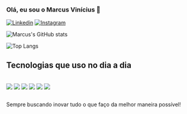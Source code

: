 
### Olá, eu sou o Marcus Vinícius 👋

[![Linkedin](https://img.shields.io/badge/LinkedIn-0077B5?style=for-the-badge&logo=linkedin&logoColor=white)](www.linkedin.com/in/marcus-viniciuslima)
[![Instagram](https://img.shields.io/badge/Instagram-E4405F?style=for-the-badge&logo=instagram&logoColor=white)](https://www.instagram.com/marcusvlld)

![Marcus's GitHub stats](https://github-readme-stats.vercel.app/api?username=marcusvlld&show_icons=true&theme=radical)

![Top Langs](https://github-readme-stats.vercel.app/api/top-langs/?username=marcusvlld&hide_progress=true)

## Tecnologias que uso no dia a dia

<div style="display: inline_block"><br/>
    <img align="center" att="html5" src="https://img.shields.io/badge/HTML5-E34F26?style=for-the-badge&logo=html5&logoColor=white">
    <img align="center" att="html5" src="https://img.shields.io/badge/CSS3-1572B6?style=for-the-badge&logo=css3&logoColor=white">
     <img align="center" att="html5" src="https://img.shields.io/badge/JavaScript-F7DF1E?style=for-the-badge&logo=javascript&logoColor=black">
    <img align="center" att="html5" src="https://img.shields.io/badge/Node.js-43853D?style=for-the-badge&logo=node.js&logoColor=white">
     <img align="center" att="html5" src="https://img.shields.io/badge/PHP-777BB4?style=for-the-badge&logo=php&logoColor=white">
      <img align="center" att="html5" src="https://img.shields.io/badge/React-20232A?style=for-the-badge&logo=react&logoColor=61DAFB">  
</div><br/>

Sempre buscando inovar tudo o que faço da melhor maneira possível!


